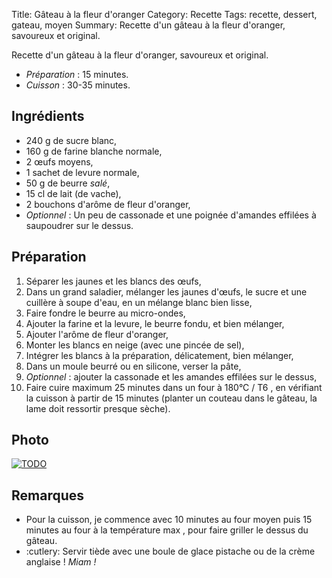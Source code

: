 Title: Gâteau à la fleur d'oranger
Category: Recette
Tags: recette, dessert, gateau, moyen
Summary: Recette d'un gâteau à la fleur d'oranger, savoureux et original.

Recette d'un gâteau à la fleur d'oranger, savoureux et original.

- *Préparation* : 15 minutes.
- *Cuisson* : 30-35 minutes.

## Ingrédients
- 240 g de sucre blanc,
- 160 g de farine blanche normale,
- 2 œufs moyens,
- 1 sachet de levure normale,
- 50 g de beurre *salé*,
- 15 cl de lait (de vache),
- 2 bouchons d'arôme de fleur d'oranger,
- *Optionnel* : Un peu de cassonade et une poignée d'amandes effilées à saupoudrer sur le dessus.

## Préparation
1. Séparer les jaunes et les blancs des œufs,
2. Dans un grand saladier, mélanger les jaunes d'œufs, le sucre et une cuillère à soupe d'eau, en un mélange blanc bien lisse,
3. Faire fondre le beurre au micro-ondes,
4. Ajouter la farine et la levure, le beurre fondu, et bien mélanger,
5. Ajouter l'arôme de fleur d'oranger,
6. Monter les blancs en neige (avec une pincée de sel),
7. Intégrer les blancs à la préparation, délicatement, bien mélanger,
8. Dans un moule beurré ou en silicone, verser la pâte,
9. *Optionnel* : ajouter la cassonade et les amandes effilées sur le dessus,
10. Faire cuire maximum 25 minutes dans un four à 180°C / T6 <i class="fa fa-thermometer-full" aria-hidden="true"></i>, en vérifiant la cuisson à partir de 15 minutes (planter un couteau dans le gâteau, la lame doit ressortir presque sèche).

## Photo
[![TODO]({static}images/blank.png)](#)

## Remarques
- Pour la cuisson, je commence avec 10 minutes au four moyen <i class="fa fa-thermometer-half" aria-hidden="true"></i> puis 15 minutes au four à la température max <i class="fa fa-thermometer-full" aria-hidden="true"></i>, pour faire griller le dessus du gâteau.
- :cutlery: Servir tiède avec une boule de glace pistache ou de la crème anglaise ! *Miam !*
